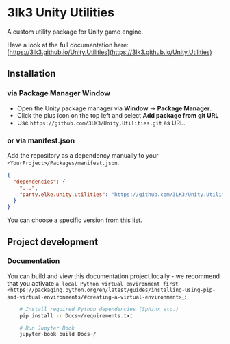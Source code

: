 # 3lk3 Unity Utilities

A custom utility package for Unity game engine.

Have a look at the full documentation here: <br>
[https://3lk3.github.io/Unity.Utilities](https://3lk3.github.io/Unity.Utilities)

## Installation

### via Package Manager Window

- Open the Unity package manager via **Window** -> **Package Manager**.<br>
- Click the plus icon on the top left and select **Add package from git URL** 
- Use `https://github.com/3LK3/Unity.Utilities.git` as URL.

### or via manifest.json

Add the repository as a dependency manually to your `<YourProject>/Packages/manifest.json`.

```json
{
  "dependencies": {
    "...",
    "party.elke.unity.utilities": "https://github.com/3LK3/Unity.Utilities.git#0.0.1"
  }
}
```

You can choose a specific version [from this list](https://github.com/3LK3/Unity.Entities.Utility/releases).


## Project development

### Documentation

You can build and view this documentation project locally - we recommend that you activate `a local Python virtual environment first <https://packaging.python.org/en/latest/guides/installing-using-pip-and-virtual-environments/#creating-a-virtual-environment>`_:

```bash
    # Install required Python dependencies (Sphinx etc.)
    pip install -r Docs~/requirements.txt

    # Run Jupyter Book
    jupyter-book build Docs~/
```
